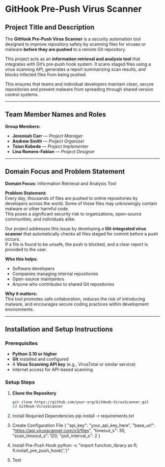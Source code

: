 # GitHook Pre-Push Virus Scanner

## Project Title and Description
The **GitHook Pre-Push Virus Scanner** is a security automation tool designed to improve repository safety by scanning files for viruses or malware **before they are pushed** to a remote Git repository.  

This project acts as an **information retrieval and analysis tool** that integrates with Git’s pre-push hook system. It scans staged files using a virus scanning API, generates a report summarizing scan results, and blocks infected files from being pushed.  

This ensures that teams and individual developers maintain clean, secure repositories and prevent malware from spreading through shared version control systems.

---

## Team Member Names and Roles
**Group Members:**  
- **Jeremiah Carr** — *Project Manager*  
- **Andrew Smith** — *Project Organizer*  
- **Tsion Kebede** — *Project Implementer*  
- **Lina Romero-Fabian** — *Project Designer*  

---

## Domain Focus and Problem Statement
**Domain Focus:** Information Retrieval and Analysis Tool  

**Problem Statement:**  
Every day, thousands of files are pushed to online repositories by developers across the world. Some of these files may unknowingly contain malware or other harmful code.  
This poses a significant security risk to organizations, open-source communities, and individuals alike.

Our project addresses this issue by developing a **Git-integrated virus scanner** that automatically checks all files staged for commit before a push occurs.  
If a file is found to be unsafe, the push is blocked, and a clear report is provided to the user.

**Who this helps:**  
- Software developers  
- Companies managing internal repositories  
- Open-source maintainers  
- Anyone who contributes to shared Git repositories  

**Why it matters:**  
This tool promotes safe collaboration, reduces the risk of introducing malware, and encourages secure coding practices within development environments.

---

## Installation and Setup Instructions

### Prerequisites
- **Python 3.10 or higher**  
- **Git** installed and configured  
- A **Virus Scanning API key** (e.g., VirusTotal or similar service)  
- Internet access for API-based scanning  

### Setup Steps

1. **Clone the Repository**
   ```bash
   git clone https://github.com/your-org/GitHook-VirusScanner.git
   cd GitHook-VirusScanner

2. Install Requried Dependencies
pip install -r requirements.txt

3. Create Configuration File
{
  "api_key": "your_api_key_here",
  "base_url": "https://api.virusscanner.com/v3/files",
  "timeout_s": 30,
  "scan_timeout_s": 120,
  "poll_interval_s": 2
}

4. Install Pre-Push Hook
python -c "import function_library as fl; fl.install_pre_push_hook('.')"

5. Test 
